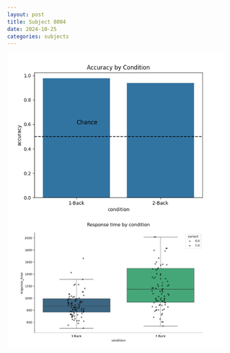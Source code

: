 ```yaml
---
layout: post
title: Subject 8004
date: 2024-10-25
categories: subjects
---
```


![](data/8004/run-2/8004_ATS_acc.png)
![](data/8004/run-2/8004_ATS_rt.png)
